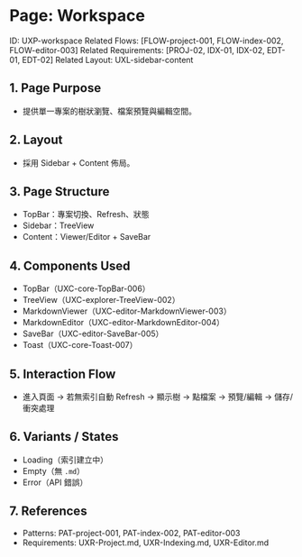 # Page: Workspace
ID: UXP-workspace
Related Flows: [FLOW-project-001, FLOW-index-002, FLOW-editor-003]
Related Requirements: [PROJ-02, IDX-01, IDX-02, EDT-01, EDT-02]
Related Layout: UXL-sidebar-content

## 1. Page Purpose
- 提供單一專案的樹狀瀏覽、檔案預覽與編輯空間。

## 2. Layout
- 採用 Sidebar + Content 佈局。

## 3. Page Structure
- TopBar：專案切換、Refresh、狀態
- Sidebar：TreeView
- Content：Viewer/Editor + SaveBar

## 4. Components Used
- TopBar（UXC-core-TopBar-006）
- TreeView（UXC-explorer-TreeView-002）
- MarkdownViewer（UXC-editor-MarkdownViewer-003）
- MarkdownEditor（UXC-editor-MarkdownEditor-004）
- SaveBar（UXC-editor-SaveBar-005）
- Toast（UXC-core-Toast-007）

## 5. Interaction Flow
- 進入頁面 → 若無索引自動 Refresh → 顯示樹 → 點檔案 → 預覽/編輯 → 儲存/衝突處理

## 6. Variants / States
- Loading（索引建立中）
- Empty（無 `.md`）
- Error（API 錯誤）

## 7. References
- Patterns: PAT-project-001, PAT-index-002, PAT-editor-003
- Requirements: UXR-Project.md, UXR-Indexing.md, UXR-Editor.md
